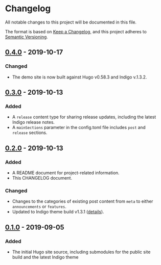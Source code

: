 # Changelog

All notable changes to this project will be documented in this file.

The format is based on [Keep a Changelog](https://keepachangelog.com/en/1.0.0/), and this project adheres to [Semantic Versioning](https://semver.org/spec/v2.0.0.html).

<!-- ## [Unreleased] -->

## [0.4.0] - 2019-10-17

### Changed

- The demo site is now built against Hugo v0.58.3 and Indigo v.1.3.2.

## [0.3.0] - 2019-10-13

### Added

- A `release` content type for sharing release updates, including the latest Indigo release notes.
- A `mainSections` parameter in the config.toml file includes `post` and `release` sections.

## [0.2.0] - 2019-10-13

### Added

- A README document for project-related information.
- This CHANGELOG document.

### Changed

- Changes to the categories of existing post content from `meta` to either `announcements` or `features`.
- Updated to Indigo theme build v1.3.1 ([details](https://github.com/AngeloStavrow/indigo/blob/master/CHANGELOG.md#131)).

## [0.1.0] - 2019-09-05

### Added

- The initial Hugo site source, including submodules for the public site build and the latest Indigo theme

<!-- [unreleased]: https://github.com/AngeloStavrow/hello-indigo/compare/v0.4.0...HEAD -->

[0.4.0]: https://github.com/AngeloStavrow/hello-indigo/compare/v0.3.0...v0.4.0
[0.3.0]: https://github.com/AngeloStavrow/hello-indigo/compare/v0.2.0...v0.3.0
[0.2.0]: https://github.com/AngeloStavrow/hello-indigo/compare/v0.1...v0.2.0
[0.1.0]: https://github.com/AngeloStavrow/hello-indigo/releases/tag/v0.1
